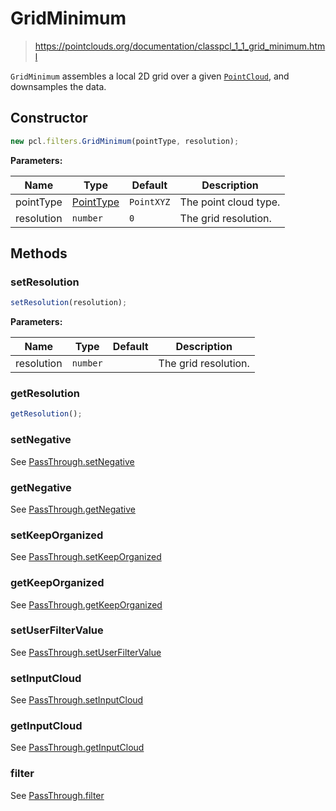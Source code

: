 # GridMinimum

> https://pointclouds.org/documentation/classpcl_1_1_grid_minimum.html

`GridMinimum` assembles a local 2D grid over a given [`PointCloud`](/docs/api/basic-structures#pointcloud), and downsamples the data.

## Constructor

```ts
new pcl.filters.GridMinimum(pointType, resolution);
```

**Parameters:**

| Name       | Type                                              | Default    | Description           |
| ---------- | ------------------------------------------------- | ---------- | --------------------- |
| pointType  | [PointType](/docs/api/basic-structures#pointtype) | `PointXYZ` | The point cloud type. |
| resolution | `number`                                          | `0`        | The grid resolution.  |

## Methods

### setResolution

```ts
setResolution(resolution);
```

**Parameters:**

| Name       | Type     | Default | Description          |
| ---------- | -------- | ------- | -------------------- |
| resolution | `number` |         | The grid resolution. |


### getResolution

```ts
getResolution();
```

### setNegative

See [PassThrough.setNegative](/docs/api/filters/pass-through#setnegative)

### getNegative

See [PassThrough.getNegative](/docs/api/filters/pass-through#getnegative)

### setKeepOrganized

See [PassThrough.setKeepOrganized](/docs/api/filters/pass-through#setkeeporganized)

### getKeepOrganized

See [PassThrough.getKeepOrganized](/docs/api/filters/pass-through#getkeeporganized)

### setUserFilterValue

See [PassThrough.setUserFilterValue](/docs/api/filters/pass-through#setuserfiltervalue)

### setInputCloud

See [PassThrough.setInputCloud](/docs/api/filters/pass-through#setinputcloud)

### getInputCloud

See [PassThrough.getInputCloud](/docs/api/filters/pass-through#getinputcloud)

### filter

See [PassThrough.filter](/docs/api/filters/pass-through#filter)
